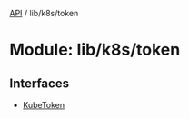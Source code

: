 [API](../API.md) / lib/k8s/token

# Module: lib/k8s/token

## Interfaces

- [KubeToken](../interfaces/lib_k8s_token.KubeToken.md)
